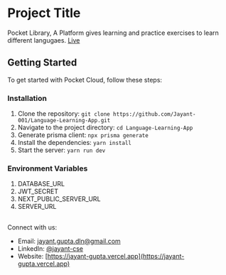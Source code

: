 
# Project Title

Pocket Library, A Platform gives learning and practice exercises to learn different langugaes. [Live](https://pocket-library.vercel.app)

## Getting Started

To get started with Pocket Cloud, follow these steps:

### Installation

1. Clone the repository: `git clone https://github.com/Jayant-001/Language-Learning-App.git`
2. Navigate to the project directory: `cd Language-Learning-App`
3. Generate prisma client: `npx prisma generate`
4. Install the dependencies: `yarn install`
5. Start the server: `yarn run dev`

### Environment Variables

1. DATABASE_URL
2. JWT_SECRET
3. NEXT_PUBLIC_SERVER_URL
4. SERVER_URL


##

Connect with us:
- Email: [jayant.gupta.dln@gmail.com](jayant.gupta.dln@gmail.com)
- LinkedIn: [@jayant-cse](https://www.linkedin.com/in/jayant-cse/)
- Website: [https://jayant-gupta.vercel.app](https://jayant-gupta.vercel.app)